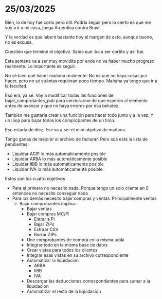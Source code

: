 # 25/03/2025

Bien, lo de hoy fue corto pero útil. Podría seguir pero lo cierto es que me voy a ir a mi casa, juega Argentina contra Brasil.

Y la verdad es que laburé bastante hoy al margen de esto, aunque bueno, no es excusa.

Cuestión que terminé el objetivo. Sabía que iba a ser cortito y así fue.

Esta semana va a ser muy movidita por ende no va haber mucho progreso realmente. Lo importante es seguir.

No sé bien qué hacer mañana realmente. No es que no haya cosas por hacer, pero no sé cuántas requieran poco tiempo. Mañana ya tengo que ir a la facultad.

Eso era, ya sé. Voy a modificar todas las funciones de bajar_comprotantes_pub para cerciorarme de que esperen al elemento antes de avanzar y que no haya errores por esa boludez.

También me gustaría crear una función para hacer todo junto y a la vez. Y un loop para bajar todos los comprobantes de un tirón.

Eso estaría de diez. Ese va a ser el mini objetivo de mañana.

Tengo ganas de mejorar el archivo de facturar. Pero acá está la lista de pendientes:

- Liquidar AGIP lo más automáticamente posible
- Liquidar ARBA lo más automáticamente posible
- Liquidar IIBB lo más automáticamente posible
- Liquidar IVA lo más automáticamente posible

Estos son los cuatro objetivos
- Para el primero no necesito nada. Porque tengo un solo cliente en 0 entonces no necesito conseguir nada
- Para los demás necesito bajar compras y ventas. Principalmente ventas
    - Bajar comprobantes implica:
      - Bajar ventas
      - Bajar compras MC/PI
        - Entrar a PI
        - Bajar ZIPs
        - Extraer CSV
        - Borrar ZIPs
      - Unir comprobantes de compra en la misma tabla
      - Integrar todo en la misma base de datos
      - Crear vistas para todos los clientes
      - Integrar esas vistas en su archivo correspondiente
      - Automatizar la liquidación
        - ARBA
        - IIBB
        - IVA
      - Descargar las deducciones correspondientes para sumar a la liquidación
      - Automatizar el resto de la liquidación
  